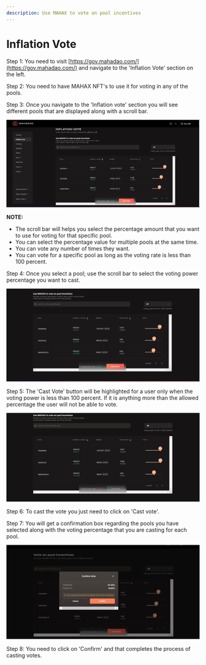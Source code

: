 ```yaml
---
description: Use MAHAX to vote on pool incentives
---
```


# Inflation Vote

Step 1: You need to visit [https://gov.mahadao.com/](https://gov.mahadao.com/) and navigate to the 'Inflation Vote' section on the left.&#x20;

Step 2: You need to have MAHAX NFT's to use it for voting in any of the pools.&#x20;

Step 3: Once you navigate to the 'Inflation vote' section you will see different pools that are displayed along with a scroll bar.&#x20;

![The pools that are available for users to cast their vote for; are displayed here.](<.gitbook/assets/1 (1).jpg>)



**NOTE:**&#x20;

* The scroll bar will helps you select the percentage amount that you want to use for voting for that specific pool.&#x20;
* You can select the percentage value for multiple pools at the same time.&#x20;
* You can vote any number of times they want.
* You can vote for a specific pool as long as the voting rate is less than 100 percent.&#x20;

Step 4: Once you select a pool; use the scroll bar to select the voting power percentage you want to cast.&#x20;

![The voting power selected by the you is displayed alongside the Cast Votes button.](.gitbook/assets/2.jpg)



Step 5: The 'Cast Vote' button will be highlighted for a user only when the voting power is less than 100 percent. If it is anything more than the allowed percentage the user will not be able to vote.

![ When the voting power selected by you is more than 100 percent you will be warned about the same and will not be allowed to cast your vote. ](.gitbook/assets/3.jpg)



Step 6: To cast the vote you just need to click on 'Cast vote'.&#x20;

Step 7: You will get a confirmation box regarding the pools you have selected along with the voting percentage that you are casting for each pool.&#x20;

![The confirm vote pop up will come up so that you can verify the details and click on confirm. ](.gitbook/assets/4.jpg)



Step 8: You need to click on 'Confirm' and that completes the process of casting votes.&#x20;

